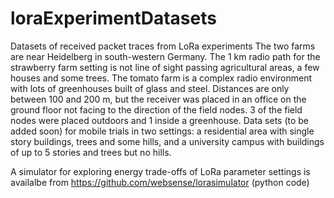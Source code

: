 # loraExperimentDatasets
Datasets of received packet traces from LoRa experiments
The two farms are near Heidelberg in south-western Germany. 
The 1 km radio path for the strawberry farm setting is not line of sight passing agricultural areas, a few houses and some trees. 
The tomato farm is a complex radio environment with lots of greenhouses built of glass and steel. 
Distances are only between 100 and 200 m, but the receiver was placed in an office on the ground floor not facing to the 
direction of the field nodes. 3 of the field nodes were placed outdoors and 1 inside a greenhouse.
Data sets (to be added soon) for mobile trials in two settings: a residential area with single story buildings, trees and some hills, 
and a university campus with buildings of up to 5 stories and trees but no hills.

A simulator for exploring energy trade-offs of LoRa parameter settings is availalbe from 
https://github.com/websense/lorasimulator  (python code)
